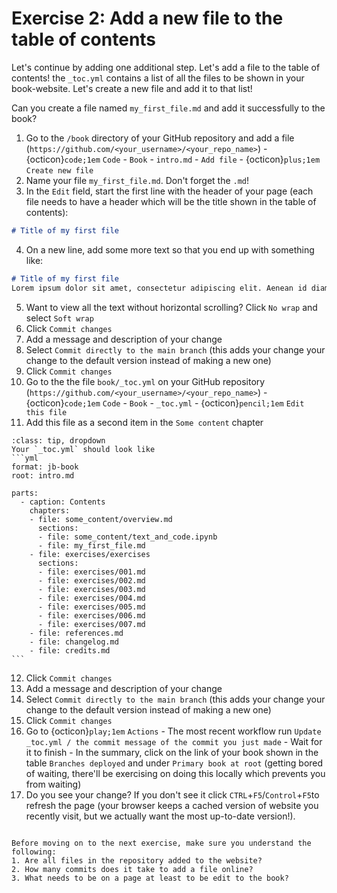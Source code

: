 # Exercise 2: Add a new file to the table of contents

Let's continue by adding one additional step. Let's add a file to the table of contents! the `_toc.yml` contains a list of all the files to be shown in your book-website. Let's create a new file and add it to that list!

Can you create a file named `my_first_file.md` and add it successfully to the book?

1. Go to the `/book` directory of your GitHub repository and add a file (`https://github.com/<your_username>/<your_repo_name>`) - {octicon}`code;1em` `Code` - `Book` - `intro.md` - `Add file` - {octicon}`plus;1em` `Create new file`
2. Name your file `my_first_file.md`. Don't forget the `.md`!
3. In the `Edit` field, start the first line with the header of your page (each file needs to have a header which will be the title shown in the table of contents):
```md
# Title of my first file
```
4. On a new line, add some more text so that you end up with something like:

```md
# Title of my first file
Lorem ipsum dolor sit amet, consectetur adipiscing elit. Aenean id diam non mauris auctor sollicitudin. Ut quis nunc lobortis, iaculis massa id, eleifend justo. Nulla ac auctor sapien. Etiam sit amet est a ex vestibulum porta. Nulla non lacus a purus luctus blandit sit amet non nibh. Curabitur vitae cursus dolor. Ut eu nisi nec enim ullamcorper fermentum.
```
5. Want to view all the text without horizontal scrolling? Click `No wrap` and select `Soft wrap`
6. Click `Commit changes`
7. Add a message and description of your change
8. Select `Commit directly to the main branch` (this adds your change your change to the default version instead of making a new one)
9. Click `Commit changes`
10. Go to the the file `book/_toc.yml` on your GitHub repository (`https://github.com/<your_username>/<your_repo_name>`) - {octicon}`code;1em` `Code` - `Book` - `_toc.yml` - {octicon}`pencil;1em` `Edit this file`
11. Add this file as a second item in the `Some content` chapter

````{admonition} Need some help?
:class: tip, dropdown
Your `_toc.yml` should look like
```yml
format: jb-book
root: intro.md

parts:
  - caption: Contents
    chapters:
    - file: some_content/overview.md
      sections:
      - file: some_content/text_and_code.ipynb
      - file: my_first_file.md
    - file: exercises/exercises
      sections:
      - file: exercises/001.md
      - file: exercises/002.md
      - file: exercises/003.md
      - file: exercises/004.md
      - file: exercises/005.md
      - file: exercises/006.md
      - file: exercises/007.md
    - file: references.md
    - file: changelog.md
    - file: credits.md
```
````
12. Click `Commit changes`
13. Add a message and description of your change
14. Select `Commit directly to the main branch` (this adds your change your change to the default version instead of making a new one)
15. Click `Commit changes`
16. Go to {octicon}`play;1em` `Actions` - The most recent workflow run `Update _toc.yml / the commit message of the commit you just made` - Wait for it to finish - In the summary, click on the link of your book shown in the table `Branches deployed` and under `Primary book at root` (getting bored of waiting, there'll be exercising on doing this locally which prevents you from waiting)
17. Do you see your change? If you don't see it click `CTRL`+`F5`/`Control`+`F5`to refresh the page (your browser keeps a cached version of website you recently visit, but we actually want the most up-to-date version!).

```{note} Check your understanding

Before moving on to the next exercise, make sure you understand the following:
1. Are all files in the repository added to the website?
2. How many commits does it take to add a file online?
3. What needs to be on a page at least to be edit to the book?
```